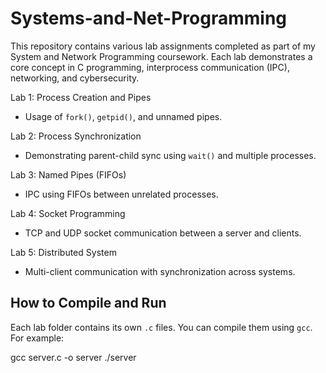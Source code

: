 # Systems-and-Net-Programming
This repository contains various lab assignments completed as part of my System and Network Programming coursework. Each lab demonstrates a core concept in C programming, interprocess communication (IPC), networking, and cybersecurity.

Lab 1: Process Creation and Pipes
- Usage of `fork()`, `getpid()`, and unnamed pipes.
  
 Lab 2: Process Synchronization
- Demonstrating parent-child sync using `wait()` and multiple processes.

 Lab 3: Named Pipes (FIFOs)
- IPC using FIFOs between unrelated processes.

 Lab 4: Socket Programming
- TCP and UDP socket communication between a server and clients.

 Lab 5: Distributed System
- Multi-client communication with synchronization across systems.


## How to Compile and Run

Each lab folder contains its own `.c` files. You can compile them using `gcc`. For example:

gcc server.c -o server
./server
